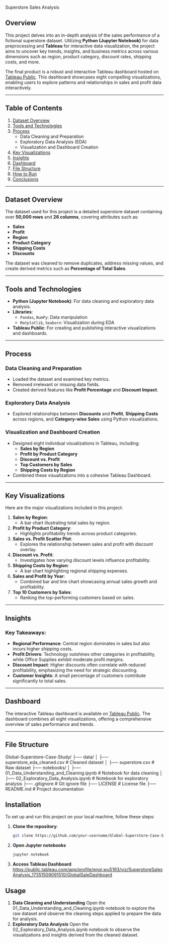 Superstore Sales Analysis

## Overview

This project delves into an in-depth analysis of the sales performance of a fictional superstore dataset. Utilizing **Python (Jupyter Notebook)** for data preprocessing and **Tableau** for interactive data visualization, the project aims to uncover key trends, insights, and business metrics across various dimensions such as region, product category, discount rates, shipping costs, and more.

The final product is a robust and interactive Tableau dashboard hosted on [Tableau Public](#). This dashboard showcases eight compelling visualizations, enabling users to explore patterns and relationships in sales and profit data interactively.

---

## Table of Contents

1. [Dataset Overview](#dataset-overview)
2. [Tools and Technologies](#tools-and-technologies)
3. [Process](#process)
    - Data Cleaning and Preparation
    - Exploratory Data Analysis (EDA)
    - Visualization and Dashboard Creation
4. [Key Visualizations](#key-visualizations)
5. [Insights](#insights)
6. [Dashboard](#dashboard)
7. [File Structure](#file-structure)
8. [How to Run](#how-to-run)
9. [Conclusions](#conclusions)

---

## Dataset Overview

The dataset used for this project is a detailed superstore dataset containing over **50,000 rows** and **26 columns**, covering attributes such as:
- **Sales**
- **Profit**
- **Region**
- **Product Category**
- **Shipping Costs**
- **Discounts**

The dataset was cleaned to remove duplicates, address missing values, and create derived metrics such as **Percentage of Total Sales**.

---

## Tools and Technologies

- **Python (Jupyter Notebook)**: For data cleaning and exploratory data analysis.
- **Libraries**:
  - `Pandas`, `NumPy`: Data manipulation
  - `Matplotlib`, `Seaborn`: Visualization during EDA
- **Tableau Public**: For creating and publishing interactive visualizations and dashboards.

---

## Process

### Data Cleaning and Preparation
- Loaded the dataset and examined key metrics.
- Removed irrelevant or missing data fields.
- Created derived features like **Profit Percentage** and **Discount Impact**.

### Exploratory Data Analysis
- Explored relationships between **Discounts** and **Profit**, **Shipping Costs** across regions, and **Category-wise Sales** using Python visualizations.

### Visualization and Dashboard Creation
- Designed eight individual visualizations in Tableau, including:
  - **Sales by Region**
  - **Profit by Product Category**
  - **Discount vs. Profit**
  - **Top Customers by Sales**
  - **Shipping Costs by Region**
- Combined these visualizations into a cohesive Tableau Dashboard.

---

## Key Visualizations

Here are the major visualizations included in this project:

1. **Sales by Region**:
   - A bar chart illustrating total sales by region.
2. **Profit by Product Category**:
   - Highlights profitability trends across product categories.
3. **Sales vs. Profit Scatter Plot**:
   - Explores the relationship between sales and profit with discount overlay.
4. **Discount vs. Profit**:
   - Investigates how varying discount levels influence profitability.
5. **Shipping Costs by Region**:
   - A bar chart highlighting regional shipping expenses.
6. **Sales and Profit by Year**:
   - Combined bar and line chart showcasing annual sales growth and profitability.
7. **Top 10 Customers by Sales**:
   - Ranking the top-performing customers based on sales.

---

## Insights

### Key Takeaways:
- **Regional Performance**: Central region dominates in sales but also incurs higher shipping costs.
- **Profit Drivers**: Technology outshines other categories in profitability, while Office Supplies exhibit moderate profit margins.
- **Discount Impact**: Higher discounts often correlate with reduced profitability, emphasizing the need for strategic discounting.
- **Customer Insights**: A small percentage of customers contribute significantly to total sales.

---

## Dashboard

The interactive Tableau dashboard is available on [Tableau Public](#). The dashboard combines all eight visualizations, offering a comprehensive overview of sales performance and trends.

---

## File Structure

Global-Superstore-Case-Study/
├── data/
│   ├── superstore_eda_cleaned.csv   # Cleaned dataset
│   ├── superstore.csv               # Raw dataset
├── notebooks/
│   ├── 01_Data_Understanding_and_Cleaning.ipynb   # Notebook for data cleaning
│   ├── 02_Exploratory_Data_Analysis.ipynb         # Notebook for exploratory analysis
├── .gitignore                        # Git ignore file
├── LICENSE                           # License file
├── README.md                         # Project documentation

## Installation

To set up and run this project on your local machine, follow these steps:

1. **Clone the repository**:
   ```bash
   git clone https://github.com/your-username/Global-Superstore-Case-Study.git
2. **Open Jupyter notebooks**
    ```bash
    jupyter notebook
3. **Access Tableau Dashboard**
    https://public.tableau.com/app/profile/enqi.wu5193/viz/SuperstoreSalesAnalysis_17351509091510/GlobalSaleDashboard

## Usage
1. **Data Cleaning and Understanding**
    Open the 01_Data_Understanding_and_Cleaning.ipynb notebook to explore the raw dataset and observe the cleaning steps applied to prepare the data for analysis.
2. **Exploratory Data Analysis**
    Open the 02_Exploratory_Data_Analysis.ipynb notebook to observe the visualizations and insights derived from the cleaned dataset.

